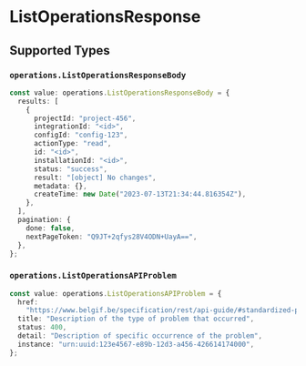# ListOperationsResponse


## Supported Types

### `operations.ListOperationsResponseBody`

```typescript
const value: operations.ListOperationsResponseBody = {
  results: [
    {
      projectId: "project-456",
      integrationId: "<id>",
      configId: "config-123",
      actionType: "read",
      id: "<id>",
      installationId: "<id>",
      status: "success",
      result: "[object] No changes",
      metadata: {},
      createTime: new Date("2023-07-13T21:34:44.816354Z"),
    },
  ],
  pagination: {
    done: false,
    nextPageToken: "Q9JT+2qfys28V4ODN+UayA==",
  },
};
```

### `operations.ListOperationsAPIProblem`

```typescript
const value: operations.ListOperationsAPIProblem = {
  href:
    "https://www.belgif.be/specification/rest/api-guide/#standardized-problem-types",
  title: "Description of the type of problem that occurred",
  status: 400,
  detail: "Description of specific occurrence of the problem",
  instance: "urn:uuid:123e4567-e89b-12d3-a456-426614174000",
};
```

